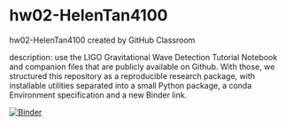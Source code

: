 # hw02-HelenTan4100
hw02-HelenTan4100 created by GitHub Classroom

description: use the LIGO Gravitational Wave Detection Tutorial Notebook and companion files that are publicly available on Github. With those, we structured this repository as a reproducible research package, with installable utilities separated into a small Python package, a conda Environment specification and a new Binder link.

[![Binder](https://mybinder.org/badge_logo.svg)](https://mybinder.org/v2/gh/UCB-stat-159-s23/hw02-HelenTan4100/main?urlpath=https%3A%2F%2Fgithub.com%2FUCB-stat-159-s23%2Fhw02-HelenTan4100%2Fblob%2Fmain%2FLOSC_Event_tutorial.ipynb)